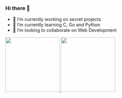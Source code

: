 ### Hi there 👋

- 🔭 I’m currently working on secret projects
- 🌱 I’m currently learning C, Go and Python
- 👯 I’m looking to collaborate on Web Development


<div>
  <a href = "https://github.com/kkaizer11/">
  <img height="170em" src ="https://github-readme-stats.vercel.app/api?username=kkaizer11&show_icons=true&theme=transparent&include_all_commits=true&count_private=true"/>
  <img height="170em" src ="https://github-readme-stats.vercel.app/api/top-langs/?username=kkaizer11&layout=compact&theme=transparent&exclude_repo=github-readme-stats&count_private=true"/>
</div>
